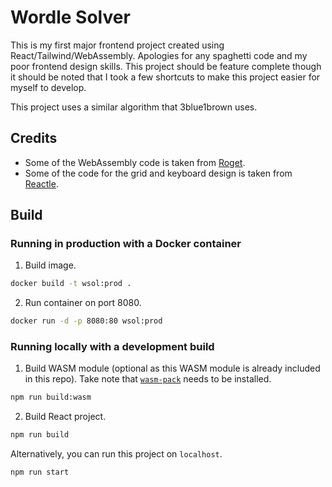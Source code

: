 # Wordle Solver

This is my first major frontend project created using React/Tailwind/WebAssembly. Apologies for any spaghetti code and my poor frontend design skills. This project should be feature complete though it should be noted that I took a few shortcuts to make this project easier for myself to develop.

This project uses a similar algorithm that 3blue1brown uses.

## Credits

- Some of the WebAssembly code is taken from [Roget](https://github.com/jonhoo/roget).
- Some of the code for the grid and keyboard design is taken from [Reactle](https://github.com/cwackerfuss/react-wordle).

## Build

### Running in production with a Docker container

1. Build image.

```sh
docker build -t wsol:prod .
```

2. Run container on port 8080.

```sh
docker run -d -p 8080:80 wsol:prod
```

### Running locally with a development build

1. Build WASM module (optional as this WASM module is already included in this repo). Take note that [`wasm-pack`](https://github.com/rustwasm/wasm-pack) needs to be installed.

```sh
npm run build:wasm
```

2. Build React project.

```sh
npm run build
```

Alternatively, you can run this project on `localhost`.

```sh
npm run start
```

